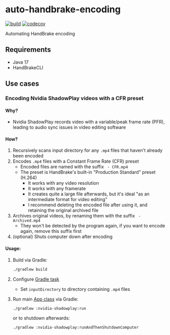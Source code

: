 # auto-handbrake-encoding

[![build](https://github.com/wilmol/auto-handbrake-encoding/workflows/build/badge.svg?event=push)](https://github.com/wilmol/auto-handbrake-encoding/actions?query=workflow%3Abuild)
[![codecov](https://codecov.io/gh/wilmol/auto-handbrake-encoding/branch/main/graph/badge.svg)](https://codecov.io/gh/wilmol/auto-handbrake-encoding)

Automating HandBrake encoding

## Requirements

- Java 17
- HandBrakeCLI

## Use cases

### Encoding Nvidia ShadowPlay videos with a CFR preset

#### Why?

- Nvidia ShadowPlay records video with a variable/peak frame rate (PFR), leading to audio sync issues in video editing software

#### How?

1. Recursively scans input directory for any `.mp4` files that haven't already been encoded
2. Encodes `.mp4` files with a Constant Frame Rate (CFR) preset
    - Encoded files are named with the suffix ` - CFR.mp4`
    - The preset is HandBrake's built-in "Production Standard" preset (H.264)
      - It works with any video resolution
      - It works with any framerate
      - It creates quite a large file afterwards, but it's ideal "as an intermediate format for video editing"
      - I recommend deleting the encoded file after using it, and retaining the original archived file
3. Archives original videos, by renaming them with the suffix ` - Archived.mp4`
    - They won't be detected by the program again, if you want to encode again, remove this suffix first
4. (optional) Shuts computer down after encoding

#### Usage:

1. Build via Gradle:
   ```bash
   ./gradlew build
   ```

2. Configure [Gradle task](nvidia-shadowplay/build.gradle)
    - Set `inputDirectory` to directory containing `.mp4` files


3. Run main [App class](nvidia-shadowplay/src/main/java/com/wilmol/handbrake/nvidia/shadowplay/App.java) via Gradle:
   ```bash
   ./gradlew :nvidia-shadowplay:run
   ```
   or to shutdown afterwards:
   ```bash
   ./gradlew :nvidia-shadowplay:runAndThenShutdownComputer
   ```

